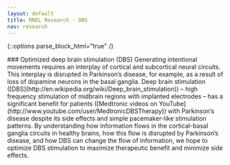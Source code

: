 ```yaml
---
layout: default
title: RNEL Research - DBS
nav: research
---
```


{::options parse_block_html="true" /}

<div class="well">
### Optimized deep brain stimulation (DBS)

<span class="lead">
Generating intentional movements requires an interplay of cortical and subcortical neural
circuits. This interplay is disrupted in Parkinson’s disease, for example, as a result of loss
of dopamine neurons in the basal ganglia. Deep brain stimulation
([DBS](http://en.wikipedia.org/wiki/Deep_brain_stimulation)) – high frequency stimulation of
midbrain regions with implanted electrodes – has a significant benefit for
patients ([Medtronic videos on YouTube](http://www.youtube.com/user/MedtronicDBSTherapy)) with
Parkinson’s disease despite its side effects and simple pacemaker-like stimulation patterns. By
understanding how information flows in the cortical-basal ganglia circuits in healthy brains,
how this flow is disrupted by Parkinson’s disease, and how DBS can change the flow of
information, we hope to optimize DBS stimulation to maximize therapeutic benefit and minimize
side effects.
</span>

</div>
